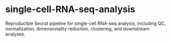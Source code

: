# single-cell-RNA-seq-analysis
Reproducible Seurat pipeline for single-cell RNA-seq analysis, including QC, normalization, dimensionality reduction, clustering, and downstream analyses.
